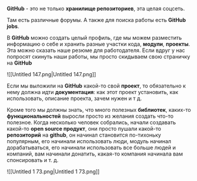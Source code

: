 **GitHub** - это не только **хранилище репозиториев**, эта целая соцсеть.

Там есть различные форумы. А также для поиска работы есть **GitHub jobs**.

В **GitHub** можно создать целый профиль, где мы можем разместить информацию о себе и хранить разные участки кода, **модули**, **проекты**. Эта можно сказать наше резюме для работодателя. Если вдруг у нас попросят скинуть наши работы, мы просто скидываем свою страничку на **GitHub**

![[Untitled 147.png|Untitled 147.png]]

Если мы выложили на **GitHub** какой-то свой **проект**, то обязательно к нему должна идти **документация**: как этот проект установить, как использовать, описание проекта, зачем нужен и т д.

Кроме того мы должны знать, что много полезных **библиотек**, каких-то **функциональностей** выросли просто из желания создать что-то полезное. Когда несколько человек собрались, начали создавать какой-то **open source продукт**, они просто пушали какой-то **репозиторий** на **github**, он начинал становится по-тихоньку популярным, его начинали использовать люди, модуль начинал дорабатываться, его начинали использовать все больше людей и компаний, вам начинали донатить, какая-то компания начинала вам спонсировать и т. д.

![[Untitled 1 73.png|Untitled 1 73.png]]